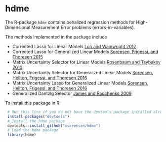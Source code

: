 # hdme
The R-package `hdme` contains penalized regression methods for High-Dimensional Measurement Error problems (errors-in-variables).

The methods implemented in the package include
* Corrected Lasso for Linear Models [Loh and Wainwright 2012](https://projecteuclid.org/euclid.aos/1346850068)
* Corrected Lasso for Generalized Linear Models [Sorensen, Frigessi, and Thoresen 2015](http://www3.stat.sinica.edu.tw/statistica/j25n2/j25n220/j25n220.html)
* Matrix Uncertainty Selector for Linear Models [Rosenbaum and Tsybakov 2010](https://projecteuclid.org/euclid.aos/1278861455)
* Matrix Uncertainty Selector for Generalized Linear Models [Sorensen, Hellton, Frigessi, and Thoresen 2016](http://www.tandfonline.com/doi/full/10.1080/10618600.2018.1425626)
* Matrix Uncertainty Lasso for Generalized Linear Models [Sorensen, Hellton, Frigessi, and Thoresen 2016](https://arxiv.org/abs/1407.1070)
* Generalized Dantzig Selector [James and Radchenko 2009](http://biomet.oxfordjournals.org/content/96/2/323.full.pdf?keytype=ref&ijkey=fqYKS2eOTNpmWmd)


To install this package in R:
```r
 # Run this line if you do not have the devtools package installed already
 install.packages("devtools") 
 # Install the hdme package
 devtools::install_github("osorensen/hdme")
 # Load the hdme package
 library(hdme) 
```

